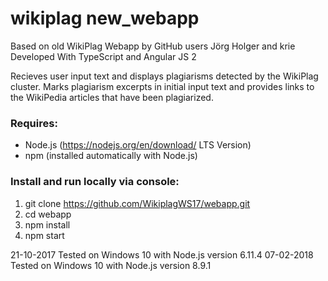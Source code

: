 # wikiplag new_webapp
Based on old WikiPlag Webapp by GitHub users Jörg Holger and krie
Developed With TypeScript and Angular JS 2

Recieves user input text and displays plagiarisms detected by the WikiPlag cluster.
Marks plagiarism excerpts in initial input text and provides links to the WikiPedia articles that have been plagiarized.

### Requires:
- Node.js (https://nodejs.org/en/download/ LTS Version)
- npm (installed automatically with Node.js)


### Install and run locally via console:

1. git clone https://github.com/WikiplagWS17/webapp.git
2. cd webapp
3. npm install
4. npm start

21-10-2017 Tested on Windows 10 with Node.js version 6.11.4
07-02-2018 Tested on Windows 10 with Node.js version 8.9.1
